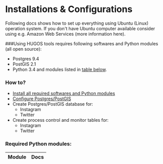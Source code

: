 # Installations & Configurations

Following docs shows how to set up everything using Ubuntu (Linux) operation system. If you don't have Ubuntu computer available consider using e.g. Amazon Web Services (more information here).

###Using HUGOS tools requires following softwares and Python modules (all open source):
- Postgres 9.4
- PostGIS 2.1
- Python 3.4 and modules listed in [table below](#PythonModules).
   
### How to?
- [Install all required softwares and Python modules](softwares.md) 
- [Configure Postgres/PostGIS](postgres_config.md)
- Create Postgres/PostGIS database for:
    - Instagram
    - Twitter
- Create process control and monitor tables for:
    - Instagram
    - Twitter

### <a name="PythonModules"></a>Required Python modules:

| Module | Docs |
|--------|------|


